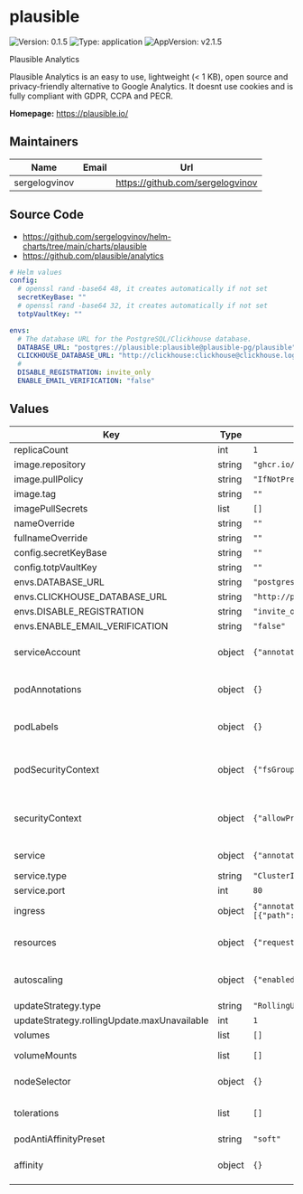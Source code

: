 # plausible

![Version: 0.1.5](https://img.shields.io/badge/Version-0.1.5-informational?style=flat-square) ![Type: application](https://img.shields.io/badge/Type-application-informational?style=flat-square) ![AppVersion: v2.1.5](https://img.shields.io/badge/AppVersion-v2.1.5-informational?style=flat-square)

Plausible Analytics

Plausible Analytics is an easy to use, lightweight (< 1 KB), open source and privacy-friendly alternative to Google Analytics.
It doesnt use cookies and is fully compliant with GDPR, CCPA and PECR.

**Homepage:** <https://plausible.io/>

## Maintainers

| Name | Email | Url |
| ---- | ------ | --- |
| sergelogvinov |  | <https://github.com/sergelogvinov> |

## Source Code

* <https://github.com/sergelogvinov/helm-charts/tree/main/charts/plausible>
* <https://github.com/plausible/analytics>

```yaml
# Helm values
config:
  # openssl rand -base64 48, it creates automatically if not set
  secretKeyBase: ""
  # openssl rand -base64 32, it creates automatically if not set
  totpVaultKey: ""

envs:
  # The database URL for the PostgreSQL/Clickhouse database.
  DATABASE_URL: "postgres://plausible:plausible@plausible-pg/plausible"
  CLICKHOUSE_DATABASE_URL: "http://clickhouse:clickhouse@clickhouse.logs.svc:8123/plausible"
  #
  DISABLE_REGISTRATION: invite_only
  ENABLE_EMAIL_VERIFICATION: "false"
```

## Values

| Key | Type | Default | Description |
|-----|------|---------|-------------|
| replicaCount | int | `1` |  |
| image.repository | string | `"ghcr.io/plausible/community-edition"` |  |
| image.pullPolicy | string | `"IfNotPresent"` |  |
| image.tag | string | `""` |  |
| imagePullSecrets | list | `[]` |  |
| nameOverride | string | `""` |  |
| fullnameOverride | string | `""` |  |
| config.secretKeyBase | string | `""` |  |
| config.totpVaultKey | string | `""` |  |
| envs.DATABASE_URL | string | `"postgres://plausible:plausible@plausible-pg/plausible"` |  |
| envs.CLICKHOUSE_DATABASE_URL | string | `"http://plausible:plausible@clickhouse.logs.svc:8123/plausible"` |  |
| envs.DISABLE_REGISTRATION | string | `"invite_only"` |  |
| envs.ENABLE_EMAIL_VERIFICATION | string | `"false"` |  |
| serviceAccount | object | `{"annotations":{},"automount":true,"create":true,"name":""}` | Pods Service Account. ref: https://kubernetes.io/docs/tasks/configure-pod-container/configure-service-account/ |
| podAnnotations | object | `{}` | Annotations for pod. ref: https://kubernetes.io/docs/concepts/overview/working-with-objects/annotations/ |
| podLabels | object | `{}` | Extra labels for pod. ref: https://kubernetes.io/docs/concepts/overview/working-with-objects/labels/ |
| podSecurityContext | object | `{"fsGroup":999,"fsGroupChangePolicy":"OnRootMismatch","runAsGroup":9999,"runAsNonRoot":true,"runAsUser":9999}` | Pod Security Context. ref: https://kubernetes.io/docs/tasks/configure-pod-container/security-context/#set-the-security-context-for-a-pod |
| securityContext | object | `{"allowPrivilegeEscalation":false,"capabilities":{"drop":["ALL"]},"seccompProfile":{"type":"RuntimeDefault"}}` | Container Security Context. ref: https://kubernetes.io/docs/tasks/configure-pod-container/security-context/#set-the-security-context-for-a-pod |
| service | object | `{"annotations":{},"ipFamilies":["IPv4"],"port":80,"type":"ClusterIP"}` | Service parameters ref: https://kubernetes.io/docs/user-guide/services/ |
| service.type | string | `"ClusterIP"` | service type |
| service.port | int | `80` | service port |
| ingress | object | `{"annotations":{},"className":"","enabled":false,"hosts":[{"host":"chart-example.local","paths":[{"path":"/","pathType":"ImplementationSpecific"}]}],"tls":[]}` | Plausible ingress parameters ref: http://kubernetes.io/docs/user-guide/ingress/ |
| resources | object | `{"requests":{"cpu":"100m","memory":"128Mi"}}` | Resource requests and limits. ref: https://kubernetes.io/docs/user-guide/compute-resources/ |
| autoscaling | object | `{"enabled":false,"maxReplicas":100,"minReplicas":1,"targetCPUUtilizationPercentage":80}` | Horizontal pod autoscaler. ref: https://kubernetes.io/docs/tasks/run-application/horizontal-pod-autoscale/ |
| updateStrategy.type | string | `"RollingUpdate"` |  |
| updateStrategy.rollingUpdate.maxUnavailable | int | `1` |  |
| volumes | list | `[]` | Additional volumes on the output Deployment definition. |
| volumeMounts | list | `[]` | Additional volumeMounts on the output Deployment definition. |
| nodeSelector | object | `{}` | Node labels for pod assignment. ref: https://kubernetes.io/docs/user-guide/node-selection/ |
| tolerations | list | `[]` | Tolerations for pod assignment. ref: https://kubernetes.io/docs/concepts/configuration/taint-and-toleration/ |
| podAntiAffinityPreset | string | `"soft"` | Pod Anti Affinity soft/hard |
| affinity | object | `{}` | Affinity for pod assignment. ref: https://kubernetes.io/docs/concepts/configuration/assign-pod-node/#affinity-and-anti-affinity |

